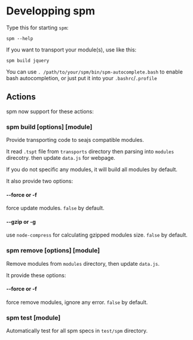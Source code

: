 Developping spm
===============

Type this for starting `spm`:

    spm --help

If you want to transport your module(s), use like this:

    spm build jquery

You can use `. /path/to/your/spm/bin/spm-autocomplete.bash` 
to enable bash autocompletion, or just put it into your `.bashrc`/`.profile`

Actions
-------

spm now support for these actions:

### spm build [options] [module]

Provide transporting code to seajs compatible modules.

It read `.tspt` file from `transports` directory then parsing into `modules` 
direcotry. then update `data.js` for webpage.

If you do not specific any modules, it will build all modules by default.

It also provide two options:

#### --force or -f

force update modules. `false` by default.

#### --gzip or -g

use `node-compress` for calculating gzipped modules size. `false` by default.

### spm remove [options] [module]

Remove modules from `modules` directory, then update `data.js`.

It provide these options:

#### --force or -f

force remove modules, ignore any error. `false` by default.

### spm test [module]

Automatically test for all spm specs in `test/spm` directory.
